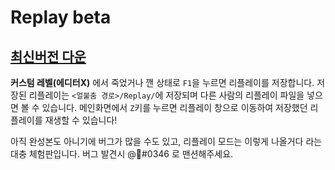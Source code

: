 # Replay beta 
## [최신버전 다운](https://github.com/NoBrain0917/Replay/releases)

**커스텀 레벨(에디터X)** 에서 죽었거나 깬 상태로 ```F1```을 누르면 리플레이를 저장합니다.
저장된 리플레이는 ```<얼불춤 경로>/Replay/```에 저장되며 다른 사람의 리플레이 파일을 넣으면 볼 수 있습니다.
메인화면에서 ```Z```키를 누르면 리플레이 창으로 이동하여 저장했던 리플레이를 재생할 수 있습니다!

아직 완성본도 아니기에 버그가 많을 수도 있고, 리플레이 모드는 이렇게 나올거다 라는 대충 체험판입니다.
버그 발견시 @᲼#0346 로 맨션해주세요.
